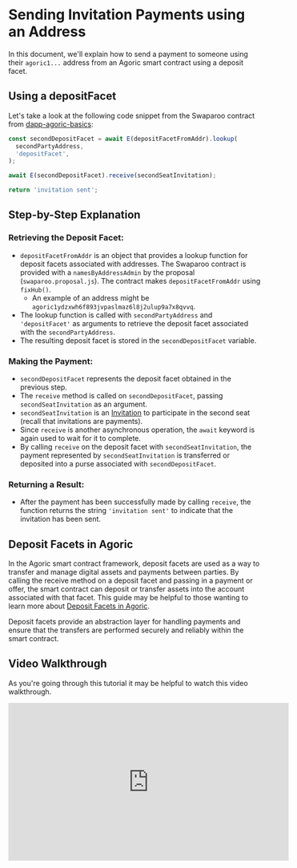 # Sending Invitation Payments using an Address
In this document, we'll explain how to send a payment to someone using their `agoric1...` address from an Agoric smart contract using a deposit facet.

## Using a depositFacet
Let's take a look at the following code snippet from the Swaparoo contract from [dapp-agoric-basics](../../../dapp-agoric-basics):
```js
const secondDepositFacet = await E(depositFacetFromAddr).lookup(
  secondPartyAddress,
  'depositFacet',
);

await E(secondDepositFacet).receive(secondSeatInvitation);

return 'invitation sent';
```

## Step-by-Step Explanation
### Retrieving the Deposit Facet:
- `depositFacetFromAddr` is an object that provides a lookup function for deposit facets associated with addresses. The Swaparoo contract is provided with a `namesByAddressAdmin` by the proposal (`swaparoo.proposal.js`). The contract makes `depositFacetFromAddr` using `fixHub()`.
  - An example of an address might be `agoric1ydzxwh6f893jvpaslmaz6l8j2ulup9a7x8qvvq`.
- The lookup function is called with `secondPartyAddress` and `'depositFacet'` as arguments to retrieve the deposit facet associated with the `secondPartyAddress`.
- The resulting deposit facet is stored in the `secondDepositFacet` variable.

### Making the Payment:
- `secondDepositFacet` represents the deposit facet obtained in the previous step.
- The `receive` method is called on `secondDepositFacet`, passing `secondSeatInvitation` as an argument.
- `secondSeatInvitation` is an [Invitation](../glossary/index.md#invitation) to participate in the second seat (recall that invitations are payments).
- Since `receive` is another asynchronous operation, the `await` keyword is again used to wait for it to complete.
- By calling `receive` on the deposit facet with `secondSeatInvitation`, the payment represented by `secondSeatInvitation` is transferred or deposited into a purse associated with `secondDepositFacet`.

### Returning a Result:
- After the payment has been successfully made by calling `receive`, the function returns the string `'invitation sent'` to indicate that the invitation has been sent.

## Deposit Facets in Agoric
In the Agoric smart contract framework, deposit facets are used as a way to transfer and manage digital assets and payments between parties. By calling the receive method on a deposit facet and passing in a payment or offer, the smart contract can deposit or transfer assets into the account associated with that facet. This guide may be helpful to those wanting to learn more about [Deposit Facets in Agoric](../../integration/name-services.md#namesbyaddress--namesbyaddressadmin-and-depositfacet---per-account-namespace).

Deposit facets provide an abstraction layer for handling payments and ensure that the transfers are performed securely and reliably within the smart contract.

## Video Walkthrough
As you're going through this tutorial it may be helpful to watch this video walkthrough.
<iframe width="560" height="315" src="https://www.youtube.com/embed/XeHBMO7SckU" title="YouTube video player" frameborder="0" allow="accelerometer; autoplay; clipboard-write; encrypted-media; gyroscope; picture-in-picture" allowfullscreen></iframe>
